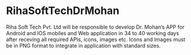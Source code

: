 # RihaSoftTechDrMohan
Riha Soft Tech Pvt. Ltd will be responsible to develop Dr. Mohan’s APP for Android and IOS mobiles and Web application in 34 to 40 working days after receving all required APIs, icons, images etc. Icons and Images must be in PNG format to integrate in application with standard sizes.

